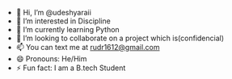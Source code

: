 - 👋 Hi, I’m @udeshyaraii
- 👀 I’m interested in Discipline
- 🌱 I’m currently learning Python
- 💞️ I’m looking to collaborate on a project which is(confidencial)
- 📫 You can text me at rudr1612@gmail.com
- 😄 Pronouns: He/Him
- ⚡ Fun fact: I am a B.tech Student

<!---
udeshyaraii/udeshyaraii is a ✨ special ✨ repository because its `README.md` (this file) appears on your GitHub profile.
You can click the Preview link to take a look at your changes.
--->
